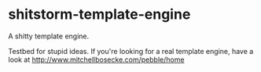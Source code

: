 # shitstorm-template-engine
A shitty template engine.

Testbed for stupid ideas. If you're looking for a real template engine, have a look at http://www.mitchellbosecke.com/pebble/home
